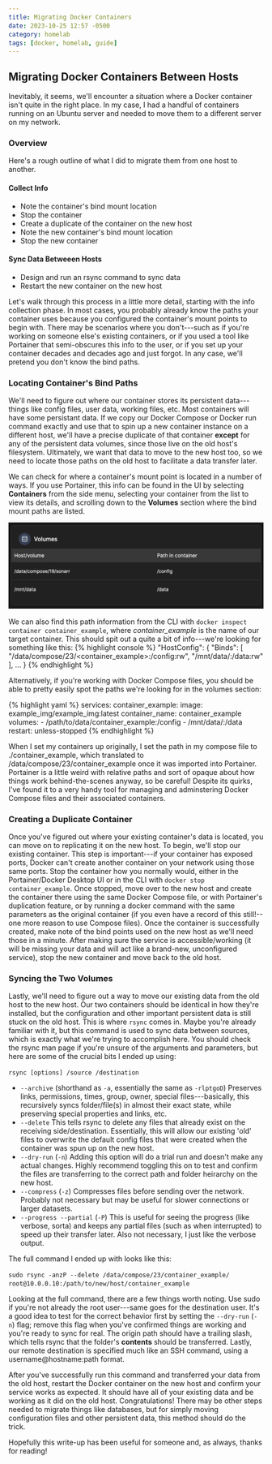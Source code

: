 ```yaml
---
title: Migrating Docker Containers
date: 2023-10-25 12:57 -0500
category: homelab
tags: [docker, homelab, guide]
---
```

## Migrating Docker Containers Between Hosts

Inevitably, it seems, we'll encounter a situation where a Docker container isn't quite in the right place. In my case, I had a handful of containers running on an Ubuntu server and needed to move them to a different server on my network.

### Overview

Here's a rough outline of what I did to migrate them from one host to another.

#### Collect Info

- Note the container's bind mount location
- Stop the container
- Create a duplicate of the container on the new host
- Note the new container's bind mount location
- Stop the new container

#### Sync Data Betweeen Hosts

- Design and run an rsync command to sync data
- Restart the new container on the new host

Let's walk through this process in a little more detail, starting with the info collection phase. In most cases, you probably already know the paths your container uses because you configured the container's mount points to begin with. There may be scenarios where you don't---such as if you're working on someone else's existing containers, or if you used a tool like Portainer that semi-obscures this info to the user, or if you set up your container decades and decades ago and just forgot. In any case, we'll pretend you don't know the bind paths.

### Locating Container's Bind Paths

We'll need to figure out where our container stores its persistent data---things like config files, user data, working files, etc. Most containers will have some persistant data. If we copy our Docker Compose or Docker run command exactly and use that to spin up a new container instance on a different host, we'll have a precise duplicate of that container **except** for any of the persistent data volumes, since those live on the old host's filesystem. Ultimately, we want that data to move to the new host too, so we need to locate those paths on the old host to facilitate a data transfer later.

We can check for where a container's mount point is located in a number of ways. If you use Portainer, this info can be found in the UI by selecting **Containers** from the side menu, selecting your container from the list to view its details, and scrolling down to the **Volumes** section where the bind mount paths are listed.

![Screenshot example of Volumes section](/assets/img/volume-path-example.jpg)

We can also find this path information from the CLI with `docker inspect container container_example`, where *container_example* is the name of our target container. This should spit out a quite a bit of info---we're looking for something like this:
{% highlight console %}
    "HostConfig": {
                "Binds": [
                    "/data/compose/23/<container_example>:/config:rw",
                    "/mnt/data/:/data:rw"
                ],
                ... }
{% endhighlight %}

Alternatively, if you're working with Docker Compose files, you should be able to pretty easily spot the paths we're looking for in the volumes section:

{% highlight yaml %}
    services:
    container_example:
        image: example_img/example_img:latest
        container_name: container_example
        volumes:
        - /path/to/data/container_example:/config
        - /mnt/data/:/data
        restart: unless-stopped
{% endhighlight %}

When I set my containers up originally, I set the path in my compose file to ./container_example, which translated to /data/compose/23/container_example once it was imported into Portainer. Portainer is a little weird with relative paths and sort of opaque about how things work behind-the-scenes anyway, so be careful! Despite its quirks, I've found it to a very handy tool for managing and adminstering Docker Compose files and their associated containers.

### Creating a Duplicate Container

Once you've figured out where your existing container's data is located, you can move on to replicating it on the new host. To begin, we'll stop our existing container. This step is important---if your container has exposed ports, Docker can't create another container on your network using those same ports. Stop the container how you normally would, either in the Portainer/Docker Desktop UI or in the CLI with `docker stop container_example`. Once stopped, move over to the new host and create the container there using the same Docker Compose file, or with Portainer's duplication feature, or by running a docker command with the same parameters as the original container (if you even have a record of this still!--one more reason to use Compose files). Once the container is successfully created, make note of the bind points used on the new host as we'll need those in a minute. After making sure the service is accessible/working (it will be missing your data and will act like a brand-new, unconfigured service), stop the new container and move back to the old host.

### Syncing the Two Volumes

Lastly, we'll need to figure out a way to move our existing data from the old host to the new host. Our two containers should be identical in how they're installed, but the configuration and other important persistent data is still stuck on the old host. This is where `rsync` comes in. Maybe you're already familiar with it, but this command is used to sync data between sources, which is exactly what we're trying to accomplish here. You should check the rsync man page if you're unsure of the arguments and parameters, but here are some of the crucial bits I ended up using:

`rsync [options] /source /destination`

- `--archive` (shorthand as `-a`, essentially the same as `-rlptgoD`) Preserves links, permissions, times, group, owner, special files---basically, this recursively syncs folder/file(s) in almost their exact state, while preserving special properties and links, etc.
- `--delete` This tells rsync to delete any files that already exist on the receiving side/destination. Essentially, this will allow our existing 'old' files to overwrite the default config files that were created when the container was spun up on the new host.
- `--dry-run` (`-n`) Adding this option will do a trial run and doesn't make any actual changes. Highly recommend toggling this on to test and confirm the files are transferring to the correct path and folder heirarchy on the new host.
- `--compress` (`-z`) Compresses files before sending over the network. Probably not necessary but may be useful for slower connections or larger datasets.
- `--progress --partial` (`-P`) This is useful for seeing the progress (like verbose, sorta) and keeps any partial files (such as when interrupted) to speed up their transfer later. Also not necessary, I just like the verbose output.

The full command I ended up with looks like this:

`sudo rsync -anzP --delete /data/compose/23/container_example/ root@10.0.0.10:/path/to/new/host/container_example`

Looking at the full command, there are a few things worth noting. Use sudo if you're not already the root user---same goes for the destination user. It's a good idea to test for the correct behavior first by setting the `--dry-run` (`-n`) flag; remove this flag when you've confirmed things are working and you're ready to sync for real. The origin path should have a trailing slash, which tells rsync that the folder's **contents** should be transferred. Lastly, our remote destination is specified much like an SSH command, using a username@hostname:path format.

After you've successfully run this command and transferred your data from the old host, restart the Docker container on the new host and confirm your service works as expected. It should have all of your existing data and be working as it did on the old host. Congratulations! There may be other steps needed to migrate things like databases, but for simply moving configuration files and other persistent data, this method should do the trick.

Hopefully this write-up has been useful for someone and, as always, thanks for reading!
